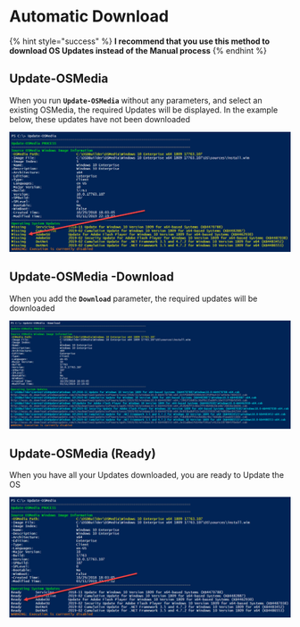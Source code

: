 # Automatic Download

{% hint style="success" %}
**I recommend that you use this method to download OS Updates instead of the Manual process**
{% endhint %}

## Update-OSMedia

When you run **`Update-OSMedia`** without any parameters, and select an existing OSMedia, the required Updates will be displayed.  In the example below, these updates have not been downloaded

![](../../../../.gitbook/assets/image%20%2873%29.png)

## Update-OSMedia -Download

When you add the **`Download`** parameter, the required updates will be downloaded 

![](../../../../.gitbook/assets/image%20%28190%29.png)

## Update-OSMedia \(Ready\)

When you have all your Updates downloaded, you are ready to Update the OS

![](../../../../.gitbook/assets/image%20%28158%29.png)



